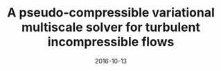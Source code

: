 ---
title: "A pseudo-compressible variational multiscale solver for turbulent incompressible flows"
collection: publications
permalink: /publication/2009-10-01-paper-title-number-1
date: 2016-10-13
venue: 'Computational Mechanics'
paperurl: 'https://link.springer.com/article/10.1007/s00466-016-1332-9'
citation: 'Yang, L., Badia, S. & Codina, R. A pseudo-compressible variational multiscale solver for turbulent incompressible flows. Comput Mech 58, 1051–1069 (2016).'
---